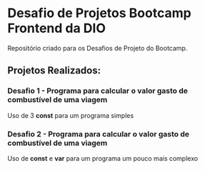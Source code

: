 # Desafio de Projetos Bootcamp Frontend da DIO
Repositório criado para os Desafios de Projeto do Bootcamp.

## Projetos Realizados:

### Desafio 1 - Programa para calcular o valor gasto de combustível de uma viagem
Uso de 3 **const** para um programa simples
### Desafio 2 - Programa para calcular o valor gasto de combustível de uma viagem
Uso de **const** e **var** para um programa um pouco mais complexo



